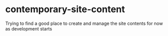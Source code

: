contemporary-site-content
=========================

Trying to find a good place to create and manage the site contents for now as development starts
